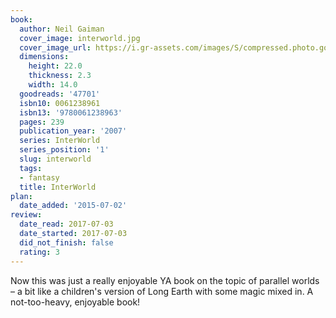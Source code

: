 ```yaml
---
book:
  author: Neil Gaiman
  cover_image: interworld.jpg
  cover_image_url: https://i.gr-assets.com/images/S/compressed.photo.goodreads.com/books/1442777301l/47701._SY475_.jpg
  dimensions:
    height: 22.0
    thickness: 2.3
    width: 14.0
  goodreads: '47701'
  isbn10: 0061238961
  isbn13: '9780061238963'
  pages: 239
  publication_year: '2007'
  series: InterWorld
  series_position: '1'
  slug: interworld
  tags:
  - fantasy
  title: InterWorld
plan:
  date_added: '2015-07-02'
review:
  date_read: 2017-07-03
  date_started: 2017-07-03
  did_not_finish: false
  rating: 3
---
```


Now this was just a really enjoyable YA book on the topic of parallel worlds – a bit like a children's version of Long Earth with some magic mixed in. A not-too-heavy, enjoyable book!
